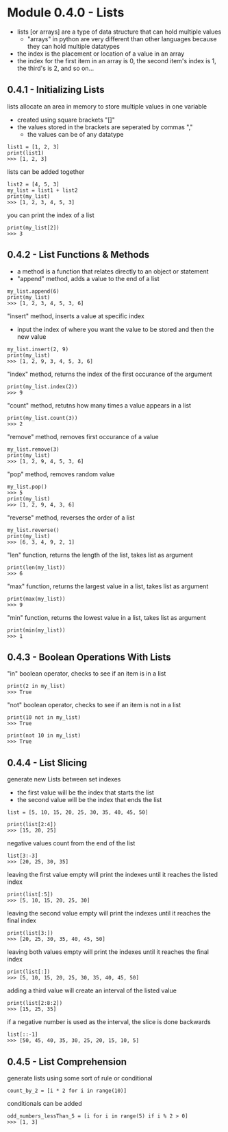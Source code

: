 # Module 0.4.0 - Lists 
- lists [or arrays] are a type of data structure that can hold multiple values 
	- "arrays" in python are very different than other languages because they can hold multiple datatypes
- the index is the placement or location of a value in an array
- the index for the first item in an array is 0, the second item's index is 1, the third's is 2, and so on...

## 0.4.1 - Initializing Lists
lists allocate an area in memory to store multiple values in one variable
- created using square brackets "[]"
- the values stored in the brackets are seperated by commas ","
	- the values can be of any datatype
```
list1 = [1, 2, 3]
print(list1)
>>> [1, 2, 3]
```
lists can be added together
```
list2 = [4, 5, 3]
my_list = list1 + list2
print(my_list)
>>> [1, 2, 3, 4, 5, 3]
```
you can print the index of a list
```
print(my_list[2])
>>> 3
```

## 0.4.2 - List Functions & Methods
- a method is a function that relates directly to an object or statement
- "append" method, adds a value to the end of a list
```
my_list.append(6)
print(my_list)
>>> [1, 2, 3, 4, 5, 3, 6]
```
 "insert" method, inserts a value at specific index
- input the index of where you want the value to be stored and then the new value
```
my_list.insert(2, 9)
print(my_list)
>>> [1, 2, 9, 3, 4, 5, 3, 6]
```
"index" method, returns the index of the first occurance of the argument
```
print(my_list.index(2))
>>> 9
```
"count" method, retutns how many times a value appears in a list
```
print(my_list.count(3))
>>> 2
```
"remove" method, removes first occurance of a value 
```
my_list.remove(3)
print(my_list)
>>> [1, 2, 9, 4, 5, 3, 6]
```
"pop" method, removes random value
```
my_list.pop()
>>> 5
print(my_list)
>>> [1, 2, 9, 4, 3, 6]
```
"reverse" method, reverses the order of a list
```
my_list.reverse()
print(my_list)
>>> [6, 3, 4, 9, 2, 1]
```
"len" function, returns the length of the list, takes list as argument
```
print(len(my_list))
>>> 6
```
"max" function, returns the largest value in a list, takes list as argument
```
print(max(my_list))
>>> 9
```
"min" function, returns the lowest value in a list, takes list as argument
```
print(min(my_list))
>>> 1
```

## 0.4.3 - Boolean Operations With Lists
"in" boolean operator, checks to see if an item is in a list
```
print(2 in my_list)
>>> True
```
"not" boolean operator, checks to see if an item is not in a list
```
print(10 not in my_list)
>>> True

print(not 10 in my_list)
>>> True
```

## 0.4.4 - List Slicing
generate new Lists between set indexes
- the first value will be the index that starts the list
- the second value will be the index that ends the list
```
list = [5, 10, 15, 20, 25, 30, 35, 40, 45, 50]

print(list[2:4])
>>> [15, 20, 25]
```
negative values count from the end of the list
```
list[3:-3]
>>> [20, 25, 30, 35]
```
leaving the first value empty will print the indexes until it reaches the listed index
```
print(list[:5])
>>> [5, 10, 15, 20, 25, 30]
```
leaving the second value empty will print the indexes until it reaches the final index
```
print(list[3:])
>>> [20, 25, 30, 35, 40, 45, 50]
```
leaving both values empty will print the indexes until it reaches the final index
```
print(list[:])
>>> [5, 10, 15, 20, 25, 30, 35, 40, 45, 50]
```
adding a third value will create an interval of the listed value
```
print(list[2:8:2])
>>> [15, 25, 35]
```
if a negative number is used as the interval, the slice is done backwards
```
list[::-1]
>>> [50, 45, 40, 35, 30, 25, 20, 15, 10, 5]
```

## 0.4.5 - List Comprehension
generate lists using some sort of rule or conditional
```
count_by_2 = [i * 2 for i in range(10)]
```
conditionals can be added
```
odd_numbers_lessThan_5 = [i for i in range(5) if i % 2 > 0]
>>> [1, 3]
```
